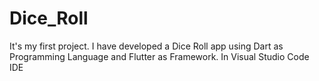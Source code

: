 # Dice_Roll
It's my first project. I have developed a Dice Roll app using Dart as Programming Language and Flutter as Framework. In Visual Studio Code IDE 
